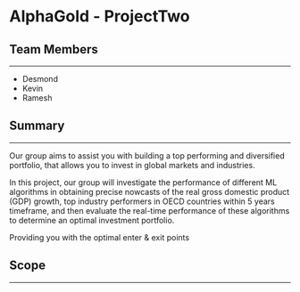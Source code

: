 # **AlphaGold** - ProjectTwo

## Team Members
---

* Desmond
* Kevin
* Ramesh

## Summary
---
Our group aims to assist you with building a top performing and diversified portfolio, that allows you to invest in global markets and industries.

In this project, our group will investigate the performance of different ML algorithms in obtaining precise nowcasts of the real gross domestic product (GDP) growth, top industry performers in OECD countries within 5 years timeframe, and then evaluate the real-time performance of these algorithms to determine an optimal investment portfolio.  

Providing you with the optimal enter & exit points

## Scope
---
